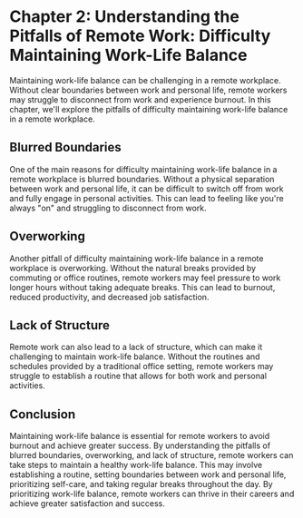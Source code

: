Chapter 2: Understanding the Pitfalls of Remote Work: Difficulty Maintaining Work-Life Balance
==============================================================================================

Maintaining work-life balance can be challenging in a remote workplace. Without clear boundaries between work and personal life, remote workers may struggle to disconnect from work and experience burnout. In this chapter, we'll explore the pitfalls of difficulty maintaining work-life balance in a remote workplace.

Blurred Boundaries
------------------

One of the main reasons for difficulty maintaining work-life balance in a remote workplace is blurred boundaries. Without a physical separation between work and personal life, it can be difficult to switch off from work and fully engage in personal activities. This can lead to feeling like you're always "on" and struggling to disconnect from work.

Overworking
-----------

Another pitfall of difficulty maintaining work-life balance in a remote workplace is overworking. Without the natural breaks provided by commuting or office routines, remote workers may feel pressure to work longer hours without taking adequate breaks. This can lead to burnout, reduced productivity, and decreased job satisfaction.

Lack of Structure
-----------------

Remote work can also lead to a lack of structure, which can make it challenging to maintain work-life balance. Without the routines and schedules provided by a traditional office setting, remote workers may struggle to establish a routine that allows for both work and personal activities.

Conclusion
----------

Maintaining work-life balance is essential for remote workers to avoid burnout and achieve greater success. By understanding the pitfalls of blurred boundaries, overworking, and lack of structure, remote workers can take steps to maintain a healthy work-life balance. This may involve establishing a routine, setting boundaries between work and personal life, prioritizing self-care, and taking regular breaks throughout the day. By prioritizing work-life balance, remote workers can thrive in their careers and achieve greater satisfaction and success.
